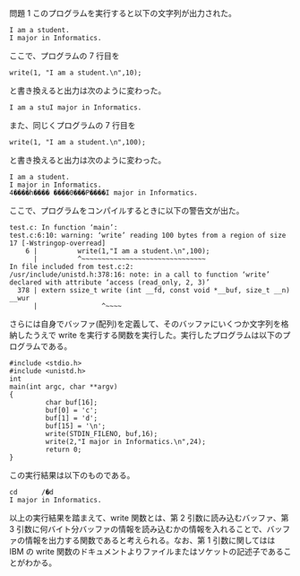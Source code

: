 問題 1
このプログラムを実行すると以下の文字列が出力された。

```
I am a student.
I major in Informatics.
```

ここで、プログラムの 7 行目を

```
write(1, "I am a student.\n",10);
```

と書き換えると出力は次のように変わった。

```
I am a stuI major in Informatics.
```

また、同じくプログラムの 7 行目を

```
write(1, "I am a student.\n",100);
```

と書き換えると出力は次のように変わった。

```
I am a student.
I major in Informatics.
4����h���� ����0���P����I major in Informatics.
```

ここで、プログラムをコンパイルするときに以下の警告文が出た。

```
test.c: In function ‘main’:
test.c:6:10: warning: ‘write’ reading 100 bytes from a region of size 17 [-Wstringop-overread]
    6 |          write(1,"I am a student.\n",100);
      |          ^~~~~~~~~~~~~~~~~~~~~~~~~~~~~~~~
In file included from test.c:2:
/usr/include/unistd.h:378:16: note: in a call to function ‘write’ declared with attribute ‘access (read_only, 2, 3)’
  378 | extern ssize_t write (int __fd, const void *__buf, size_t __n) __wur
      |                ^~~~~
```

さらには自身でバッファ(配列)を定義して、そのバッファにいくつか文字列を格納したうえで write を実行する関数を実行した。実行したプログラムは以下のプログラムである。

```
#include <stdio.h>
#include <unistd.h>
int
main(int argc, char **argv)
{
         char buf[16];
         buf[0] = 'c';
         buf[1] = 'd';
         buf[15] = '\n';
         write(STDIN_FILENO, buf,16);
         write(2,"I major in Informatics.\n",24);
         return 0;
}
```

この実行結果は以下のものである。

```
cd      /�d
I major in Informatics.
```

以上の実行結果を踏まえて、write 関数とは、第 2 引数に読み込むバッファ、第 3 引数に何バイト分バッファの情報を読み込むかの情報を入れることで、バッファの情報を出力する関数であると考えられる。なお、第 1 引数に関してはは IBM の write 関数のドキュメントよりファイルまたはソケットの記述子であることがわかる。
